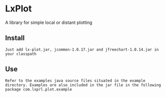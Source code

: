# LxPlot

A library for simple local or distant plotting

## Install
	Just add lx-plot.jar, jcommon-1.0.17.jar and jfreechart-1.0.14.jar in your classpath
	
## Use
	Refer to the examples java source files situated in the example directory. Examples are also included in the jar file in the following package com.lxprl.plot.example
